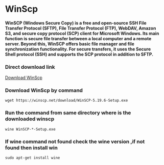 
# WinScp 
#### WinSCP (Windows Secure Copy) is a free and open-source SSH File Transfer Protocol (SFTP), File Transfer Protocol (FTP), WebDAV, Amazon S3, and secure copy protocol (SCP) client for Microsoft Windows. Its main function is secure file transfer between a local computer and a remote server. Beyond this, WinSCP offers basic file manager and file synchronization functionality. For secure transfers, it uses the Secure Shell protocol (SSH) and supports the SCP protocol in addition to SFTP.

### Direct download link
<a href="https://winscp.net/download/WinSCP-5.19.6-Setup.exe">Download WinScp</a>

### Download WinScp by command
    wget https://winscp.net/download/WinSCP-5.19.6-Setup.exe
  
### Run the command from same directory where is the downloaded winscp
    wine WinSCP-*-Setup.exe
    
### If wine command not found check the wine version ,if not found then  install win 
    sudo apt-get install wine
    
    
